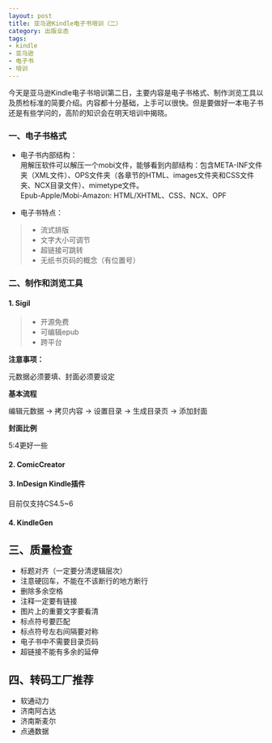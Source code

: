 ```yaml
---
layout: post
title: 亚马逊Kindle电子书培训（二）
category: 出版业态
tags:
- kindle
- 亚马逊
- 电子书
- 培训
---
```


今天是亚马逊Kindle电子书培训第二日，主要内容是电子书格式、制作浏览工具以及质检标准的简要介绍。内容都十分基础，上手可以很快。但是要做好一本电子书还是有些学问的，高阶的知识会在明天培训中揭晓。
<!--more-->

### 一、电子书格式

* 电子书内部结构：<br/>
用解压软件可以解压一个mobi文件，能够看到内部结构：包含META-INF文件夹（XML文件）、OPS文件夹（各章节的HTML、images文件夹和CSS文件夹、NCX目录文件）、mimetype文件。<br/>
Epub-Apple/Mobi-Amazon: HTML/XHTML、CSS、NCX、OPF

* 电子书特点：
> - 流式排版
> - 文字大小可调节
> - 超链接可跳转
> - 无纸书页码的概念（有位置号）


### 二、制作和浏览工具

#### 1. Sigil

> * 开源免费
> * 可编辑epub
> * 跨平台
 
 **注意事项：**
 
元数据必须要填、封面必须要设定

**基本流程**

编辑元数据 → 拷贝内容 → 设置目录 → 生成目录页 → 添加封面

**封面比例**

5:4更好一些


#### 2. ComicCreator


#### 3. InDesign Kindle插件
目前仅支持CS4.5~6


#### 4. KindleGen



## 三、质量检查

* 标题对齐（一定要分清逻辑层次）
* 注意硬回车，不能在不该断行的地方断行
* 删除多余空格
* 注释一定要有链接
* 图片上的重要文字要看清
* 标点符号要匹配
* 标点符号左右间隔要对称
* 电子书中不需要目录页码
* 超链接不能有多余的延伸


## 四、转码工厂推荐

* 软通动力
* 济南阿古达
* 济南斯麦尔
* 点通数据
